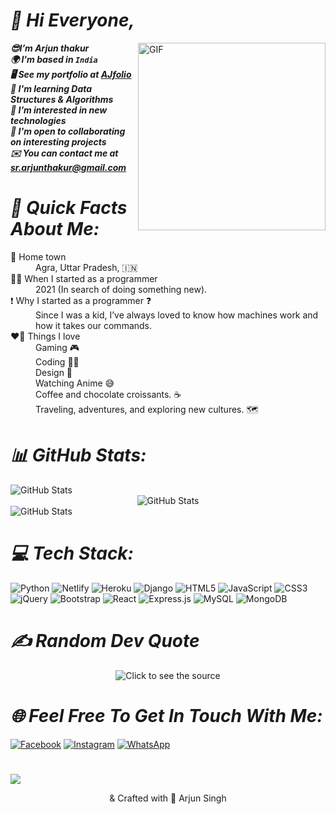 # ***👋 Hi Everyone,***
  <img align="right" alt="GIF" src="programmer.gif" width="300" height="auto" />
	
***😎I’m Arjun thakur<br>🌍 I'm based in `India`<br>🖥️ See my portfolio at [AJfolio](https://arjun1thakur.netlify.app/)<br>🧠 I'm learning Data Structures & Algorithms<br>👀 I’m interested in new technologies<br>🤝 I'm open to collaborating on interesting projects<br>✉️ You can contact me at sr.arjunthakur@gmail.com***
# ***💫 Quick Facts About Me:***
<dl>
<dt>🏡 Home town</dt>
  <dd>Agra, Uttar Pradesh, 🇮🇳</dd>
<dt>👨‍💻 When I started as a programmer</dt>
  <dd>2021 (In search of doing something new).</dd>
<dt>❗ Why I started as a programmer ❓</dt>
  <dd>Since I was a kid, I’ve always loved to know how machines work and how it takes our commands.</dd>
<dt>❤️‍🔥 Things I love</dt>
  <dd>Gaming 🎮<br>
    Coding 👨‍💻 <br>
    Design 🎨 <br>
    Watching Anime 😅<br>
    Coffee and chocolate croissants. ☕   <br>
    Traveling, adventures, and exploring new cultures. 🗺️</dd>
</dl>

# ***📊 GitHub Stats:***
<div align="left">
    <img src="https://github-readme-stats.vercel.app/api?username=Arjun1thakur&theme=dark&hide_border=true&include_all_commits=false&count_private=false" alt="GitHub Stats">
</div>
<div align="center">
    <img src="https://github-readme-stats.vercel.app/api/top-langs/?username=Arjun1thakur&theme=dark&hide_border=true&include_all_commits=false&count_private=false&layout=compact" alt="GitHub Stats">
</div>
<div align="left">
    <img src="https://github-readme-streak-stats.herokuapp.com/?user=Arjun1thakur&theme=dark&hide_border=true" alt="GitHub Stats">
</div>


# ***💻 Tech Stack:***
![Python](https://img.shields.io/badge/python-3670A0?style=for-the-badge&logo=python&logoColor=ffdd54) ![Netlify](https://img.shields.io/badge/netlify-%23000000.svg?style=for-the-badge&logo=netlify&logoColor=#00C7B7) ![Heroku](https://img.shields.io/badge/heroku-%23430098.svg?style=for-the-badge&logo=heroku&logoColor=white) ![Django](https://img.shields.io/badge/django-%23092E20.svg?style=for-the-badge&logo=django&logoColor=white) ![HTML5](https://img.shields.io/badge/html5-%23E34F26.svg?style=for-the-badge&logo=html5&logoColor=white) ![JavaScript](https://img.shields.io/badge/javascript-%23323330.svg?style=for-the-badge&logo=javascript&logoColor=%23F7DF1E) ![CSS3](https://img.shields.io/badge/css3-%231572B6.svg?style=for-the-badge&logo=css3&logoColor=white) ![jQuery](https://img.shields.io/badge/jquery-%230769AD.svg?style=for-the-badge&logo=jquery&logoColor=white) ![Bootstrap](https://img.shields.io/badge/bootstrap-%23563D7C.svg?style=for-the-badge&logo=bootstrap&logoColor=white) ![React](https://img.shields.io/badge/react-%2320232a.svg?style=for-the-badge&logo=react&logoColor=%2361DAFB) ![Express.js](https://img.shields.io/badge/express.js-%23404d59.svg?style=for-the-badge&logo=express&logoColor=%2361DAFB) ![MySQL](https://img.shields.io/badge/mysql-%2300f.svg?style=for-the-badge&logo=mysql&logoColor=white) ![MongoDB](https://img.shields.io/badge/MongoDB-%234ea94b.svg?style=for-the-badge&logo=mongodb&logoColor=white)

# ***✍️ Random Dev Quote***
<div align="center">
		<img src="https://quotes-github-readme.vercel.app/api?type=horizontal&theme=radical" alt="Click to see the source" width=auto height=auto>
</div>

# ***🌐 Feel Free To Get In Touch With Me:***
[![Facebook](https://img.shields.io/badge/Facebook-%231877F2.svg?style=for-the-badge&logo=Facebook&logoColor=white)](https://www.facebook.com/A.arjunthakur1/) 
[![Instagram](https://img.shields.io/badge/Instagram-%23E4405F.svg?style=for-the-badge&logo=Instagram&logoColor=white)](https://www.instagram.com/aj_ajju_thakur/)
[![WhatsApp](https://img.shields.io/badge/WhatsApp-25D366?style=for-the-badge&logo=whatsapp&logoColor=white)](https://wa.me/8433075934?text=Hii)

<h1></h1>
<a href="https://visitcount.itsvg.in" >
  <img src="https://visitcount.itsvg.in/api?id=arjun1thakur&label=Profile%20Views&pretty=true" />
</a>
<br>
<p align="center">	</> & Crafted with 💛 Arjun Singh</p>
